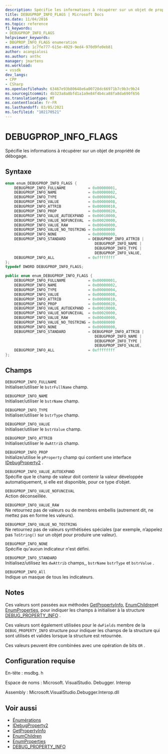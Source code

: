```yaml
---
description: Spécifie les informations à récupérer sur un objet de propriété de débogage.
title: DEBUGPROP_INFO_FLAGS | Microsoft Docs
ms.date: 11/04/2016
ms.topic: reference
f1_keywords:
- DEBUGPROP_INFO_FLAGS
helpviewer_keywords:
- DBGPROP_INFO_FLAGS enumeration
ms.assetid: 1c7fe777-615e-4929-9ed4-970d9fe0eb81
author: acangialosi
ms.author: anthc
manager: jmartens
ms.workload:
- vssdk
dev_langs:
- CPP
- CSharp
ms.openlocfilehash: 63467e93b80648e6a00728dc66971b7c9b3c9b24
ms.sourcegitcommit: 4b323a8a8bfd1a1a9e84f4b4ca88fa8da690f656
ms.translationtype: MT
ms.contentlocale: fr-FR
ms.lasthandoff: 03/05/2021
ms.locfileid: "102170521"
---
```

# <a name="debugprop_info_flags"></a>DEBUGPROP_INFO_FLAGS
Spécifie les informations à récupérer sur un objet de propriété de débogage.

## <a name="syntax"></a>Syntaxe

```cpp
enum enum_DEBUGPROP_INFO_FLAGS {
    DEBUGPROP_INFO_FULLNAME          = 0x00000001,
    DEBUGPROP_INFO_NAME              = 0x00000002,
    DEBUGPROP_INFO_TYPE              = 0x00000004,
    DEBUGPROP_INFO_VALUE             = 0x00000008,
    DEBUGPROP_INFO_ATTRIB            = 0x00000010,
    DEBUGPROP_INFO_PROP              = 0x00000020,
    DEBUGPROP_INFO_VALUE_AUTOEXPAND  = 0x00010000,
    DEBUGPROP_INFO_VALUE_NOFUNCEVAL  = 0x00020000,
    DEBUGPROP_INFO_VALUE_RAW         = 0x00040000,
    DEBUGPROP_INFO_VALUE_NO_TOSTRING = 0x00080000
    DEBUGPROP_INFO_NONE              = 0x00000000,
    DEBUGPROP_INFO_STANDARD          = DEBUGPROP_INFO_ATTRIB |
                                        DEBUGPROP_INFO_NAME |
                                        DEBUGPROP_INFO_TYPE |
                                        DEBUGPROP_INFO_VALUE,
    DEBUGPROP_INFO_ALL               = 0xffffffff
};
typedef DWORD DEBUGPROP_INFO_FLAGS;
```

```csharp
public enum enum_DEBUGPROP_INFO_FLAGS {
    DEBUGPROP_INFO_FULLNAME          = 0x00000001,
    DEBUGPROP_INFO_NAME              = 0x00000002,
    DEBUGPROP_INFO_TYPE              = 0x00000004,
    DEBUGPROP_INFO_VALUE             = 0x00000008,
    DEBUGPROP_INFO_ATTRIB            = 0x00000010,
    DEBUGPROP_INFO_PROP              = 0x00000020,
    DEBUGPROP_INFO_VALUE_AUTOEXPAND  = 0x00010000,
    DEBUGPROP_INFO_VALUE_NOFUNCEVAL  = 0x00020000,
    DEBUGPROP_INFO_VALUE_RAW         = 0x00040000,
    DEBUGPROP_INFO_VALUE_NO_TOSTRING = 0x00080000
    DEBUGPROP_INFO_NONE              = 0x00000000,
    DEBUGPROP_INFO_STANDARD          = DEBUGPROP_INFO_ATTRIB |
                                        DEBUGPROP_INFO_NAME |
                                        DEBUGPROP_INFO_TYPE |
                                        DEBUGPROP_INFO_VALUE,
    DEBUGPROP_INFO_ALL               = 0xffffffff
};
```

## <a name="fields"></a>Champs
`DEBUGPROP_INFO_FULLNAME`\
Initialiser/utiliser le `bstrFullName` champ.

`DEBUGPROP_INFO_NAME`\
Initialiser/utiliser le `bstrName` champ.

`DEBUGPROP_INFO_TYPE`\
Initialiser/utiliser le `bstrType` champ.

`DEBUGPROP_INFO_VALUE`\
Initialiser/utiliser le `bstrValue` champ.

`DEBUGPROP_INFO_ATTRIB`\
Initialiser/utiliser le `dwAttrib` champ.

`DEBUGPROP_INFO_PROP`\
Initialize/utilise le `pProperty` champ qui contient une interface [IDebugProperty2](../../../extensibility/debugger/reference/idebugproperty2.md) .

`DEBUGPROP_INFO_VALUE_AUTOEXPAND`\
Spécifie que le champ de valeur doit contenir la valeur développée automatiquement, si elle est disponible, pour ce type d’objet.

`DEBUGPROP_INFO_VALUE_NOFUNCEVAL`\
Action déconseillée.

`DEBUGPROP_INFO_VALUE_RAW`\
Ne retournez pas de valeurs ou de membres embellis (autrement dit, ne mettez pas en forme les valeurs).

`DEBUGPROP_INFO_VALUE_NO_TOSTRING`\
Ne retournez pas de valeurs synthétisées spéciales (par exemple, n’appelez pas `ToString()` sur un objet pour produire une valeur).

`DEBUGPROP_INFO_NONE`\
Spécifie qu'aucun indicateur n'est défini.

`DEBUGPROP_INFO_STANDARD`\
Initialisez/utilisez les `dwAttrib` champs,, `bstrName` `bstrType` et `bstrValue` .

`DEBUGPROP_INFO_All`\
Indique un masque de tous les indicateurs.

## <a name="remarks"></a>Notes
Ces valeurs sont passées aux méthodes [GetPropertyInfo](../../../extensibility/debugger/reference/idebugproperty2-getpropertyinfo.md), [EnumChildren](../../../extensibility/debugger/reference/idebugproperty2-enumchildren.md)et [EnumProperties,](../../../extensibility/debugger/reference/idebugstackframe2-enumproperties.md) pour indiquer les champs à initialiser à la structure [DEBUG_PROPERTY_INFO](../../../extensibility/debugger/reference/debug-property-info.md) .

Ces valeurs sont également utilisées pour le `dwFields` membre de la `DEBUG_PROPERTY_INFO` structure pour indiquer les champs de la structure qui sont utilisés et valides lorsque la structure est retournée.

Ces valeurs peuvent être combinées avec une opération de bits `OR` .

## <a name="requirements"></a>Configuration requise
En-tête : msdbg. h

Espace de noms : Microsoft. VisualStudio. Debugger. Interop

Assembly : Microsoft.VisualStudio.Debugger.Interop.dll

## <a name="see-also"></a>Voir aussi
- [Énumérations](../../../extensibility/debugger/reference/enumerations-visual-studio-debugging.md)
- [IDebugProperty2](../../../extensibility/debugger/reference/idebugproperty2.md)
- [GetPropertyInfo](../../../extensibility/debugger/reference/idebugproperty2-getpropertyinfo.md)
- [EnumChildren](../../../extensibility/debugger/reference/idebugproperty2-enumchildren.md)
- [EnumProperties](../../../extensibility/debugger/reference/idebugstackframe2-enumproperties.md)
- [DEBUG_PROPERTY_INFO](../../../extensibility/debugger/reference/debug-property-info.md)
